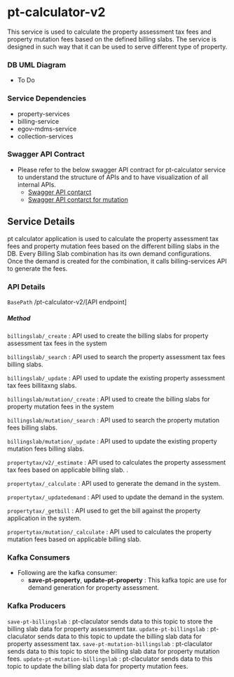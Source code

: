 # pt-calculator-v2

This service is used to calculate the property assessment tax fees and property mutation fees based on the defined billing slabs. The service is designed in such way that it can be used to serve different type of property. 

### DB UML Diagram

- To Do

### Service Dependencies

- property-services
- billing-service
- egov-mdms-service
- collection-services

### Swagger API Contract

- Please refer to the below swagger API contract for pt-calculator service to understand the structure of APIs and to have visualization of all internal APIs.
    - [Swagger API contarct](https://editor.swagger.io/?url=https://raw.githubusercontent.com/egovernments/egov-services/master/docs/propertytax/contracts/pt-calculator/v1.0.0.yml#!/)
    - [Swagger API contarct for mutation](https://editor.swagger.io/?url=https://raw.githubusercontent.com/egovernments/municipal-services/master/docs/property-services/property-mutation-fees-calculator_API_Contract.yml#!/)



## Service Details

pt calculator application is used to calculate the property assessment tax fees and property mutation fees based on the different billing slabs in the DB. Every Billing Slab combination has its own demand configurations.
Once the demand is created for the combination, it calls billing-services API to generate the fees.

### API Details

`BasePath` /pt-calculator-v2/[API endpoint]

##### Method

`billingslab/_create` : API used to create the billing slabs for property assessment tax fees in the system

`billingslab/_search` : API used to search the property assessment tax fees billing slabs.

`billingslab/_update` : API used to update the existing property assessment tax fees billitaxng slabs.

`billingslab/mutation/_create` : API used to create the billing slabs for property mutation fees in the system

`billingslab/mutation/_search` : API used to search the property mutation fees billing slabs.

`billingslab/mutation/_update` : API used to update the existing property mutation fees billing slabs.

`propertytax/v2/_estimate` : API used to calculates the property assessment tax fees based on applicable billing slab. .

`propertytax/_calculate` : API used to generate the demand in the system.

`propertytax/_updatedemand` : API used to update the demand in the system.

`propertytax/_getbill` : API used to get the bill against the property application in the system.

`propertytax/mutation/_calculate` : API used to calculates the property mutation fees based on applicable billing slab.



### Kafka Consumers
- Following are the kafka consumer:
    - **save-pt-property**, **update-pt-property** : This kafka topic are use for demand generation for property assessment.


### Kafka Producers

`save-pt-billingslab` : pt-claculator sends data to this topic to store the billing slab data for property assessment tax.
`update-pt-billingslab` : pt-claculator sends data to this topic to update the billing slab data for property assessment tax.
`save-pt-mutation-billingslab` : pt-claculator sends data to this topic to store the billing slab data for property mutation fees.
`update-pt-mutation-billingslab` : pt-claculator sends data to this topic to update the billing slab data for property mutation fees.
